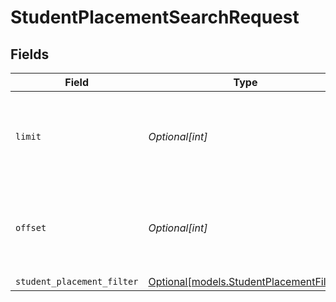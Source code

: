 # StudentPlacementSearchRequest


## Fields

| Field                                                                                                                   | Type                                                                                                                    | Required                                                                                                                | Description                                                                                                             | Example                                                                                                                 |
| ----------------------------------------------------------------------------------------------------------------------- | ----------------------------------------------------------------------------------------------------------------------- | ----------------------------------------------------------------------------------------------------------------------- | ----------------------------------------------------------------------------------------------------------------------- | ----------------------------------------------------------------------------------------------------------------------- |
| `limit`                                                                                                                 | *Optional[int]*                                                                                                         | :heavy_minus_sign:                                                                                                      | The maximum number of StudentPlacements to return (default: 50) when searching StudentPlacements                        | 1                                                                                                                       |
| `offset`                                                                                                                | *Optional[int]*                                                                                                         | :heavy_minus_sign:                                                                                                      | The number of StudentPlacements to skip before starting to return results (default: 0) when searching StudentPlacements | 0                                                                                                                       |
| `student_placement_filter`                                                                                              | [Optional[models.StudentPlacementFilter]](../models/studentplacementfilter.md)                                          | :heavy_minus_sign:                                                                                                      | Request body                                                                                                            |                                                                                                                         |